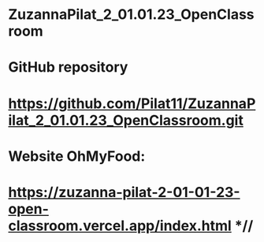 # ZuzannaPilat_2_01.01.23_OpenClassroom

# GitHub repository 
# https://github.com/Pilat11/ZuzannaPilat_2_01.01.23_OpenClassroom.git

# Website OhMyFood:

# https://zuzanna-pilat-2-01-01-23-open-classroom.vercel.app/index.html *//
